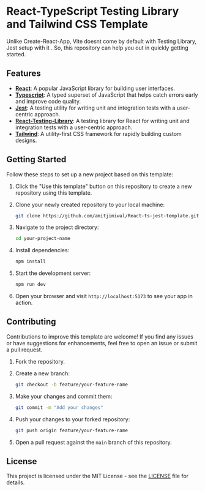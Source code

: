 
# React-TypeScript Testing Library and Tailwind CSS Template

Unlike Create-React-App, Vite doesnt come by default with Testing Library, Jest setup with it . So, this repository can help you out in quickly getting started.


## Features

- **[React](https://react.dev)**: A popular JavaScript library for building user interfaces.
- **[Typescript](https://www.typescriptlang.org/)**: A typed superset of JavaScript that helps catch errors early and improve code quality.
- **[Jest](https://jestjs.io/)**: A testing utility for writing unit and integration tests with a user-centric approach.
- **[React-Testing-Library](https://testing-library.com/)**: A testing library for React for writing unit and integration tests with a user-centric approach.
- **[Tailwind](https://tailwindcss.com/)**: A utility-first CSS framework for rapidly building custom designs.

## Getting Started

Follow these steps to set up a new project based on this template:

1. Click the "Use this template" button on this repository to create a new repository using this template.

2. Clone your newly created repository to your local machine:

   ```bash
   git clone https://github.com/amitjimiwal/React-ts-jest-template.git
   ```

3. Navigate to the project directory:

   ```bash
   cd your-project-name
   ```

4. Install dependencies:

   ```bash
   npm install
   ```

5. Start the development server:

   ```bash
   npm run dev
   ```

6. Open your browser and visit `http://localhost:5173` to see your app in action.

## Contributing

Contributions to improve this template are welcome! If you find any issues or have suggestions for enhancements, feel free to open an issue or submit a pull request.

1. Fork the repository.

2. Create a new branch:

   ```bash
   git checkout -b feature/your-feature-name
   ```

3. Make your changes and commit them:

   ```bash
   git commit -m "Add your changes"
   ```

4. Push your changes to your forked repository:

   ```bash
   git push origin feature/your-feature-name
   ```

5. Open a pull request against the `main` branch of this repository.

## License

This project is licensed under the MIT License - see the [LICENSE](LICENSE) file for details.